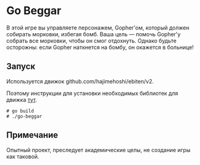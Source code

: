 # Go Beggar

В этой игре вы управляете персонажем, Gopher'ом, который должен собирать морковки, избегая бомб. 
Ваша цель — помочь Gopher'у собрать все морковки, чтобы он смог отдохнуть. 
Однако будьте осторожны: если Gopher наткнется на бомбу, он окажется в больнице!

## Запуск

Используется движок github.com/hajimehoshi/ebiten/v2. 

Поэтому инструкции для установки необходимых библиотек для движка [тут](https://ebitengine.org/en/documents/install.html).

```shell
# go build
# ./go-beggar
```
## Примечание

Опытный проект, преследует академические целы, не создание игры как таковой.